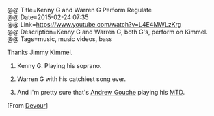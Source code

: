 @@ Title=Kenny G and Warren G Perform Regulate  
@@ Date=2015-02-24 07:35   
@@ Link=https://www.youtube.com/watch?v=L4E4MWLzKrg  
@@ Description=Kenny G and Warren G, both G's, perform on Kimmel.  
@@ Tags=music, music videos, bass

Thanks Jimmy Kimmel.

1. Kenny G. Playing his soprano.

2. Warren G with his catchiest song ever.

3. And I'm pretty sure that's [Andrew Gouche](https://twitter.com/andrewgouche) playing his [MTD](http://www.musiciansfriend.com/bass/mtd-kingston-andrew-gouche-signature-6-string-electric-bass).

[From [Devour](http://devour.com/video/kenny-g-and-warren-g-perform-regulate/)]

